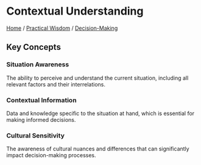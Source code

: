 # Contextual Understanding

[Home](../../../../README.md) / [Practical Wisdom](../../../../practical_wisdom/README.md) / [Decision-Making](../../../practical_wisdom/decision-making/README.md)

## Key Concepts

### Situation Awareness

The ability to perceive and understand the current situation, including all relevant factors and their interrelations.

### Contextual Information

Data and knowledge specific to the situation at hand, which is essential for making informed decisions.

### Cultural Sensitivity

The awareness of cultural nuances and differences that can significantly impact decision-making processes.

